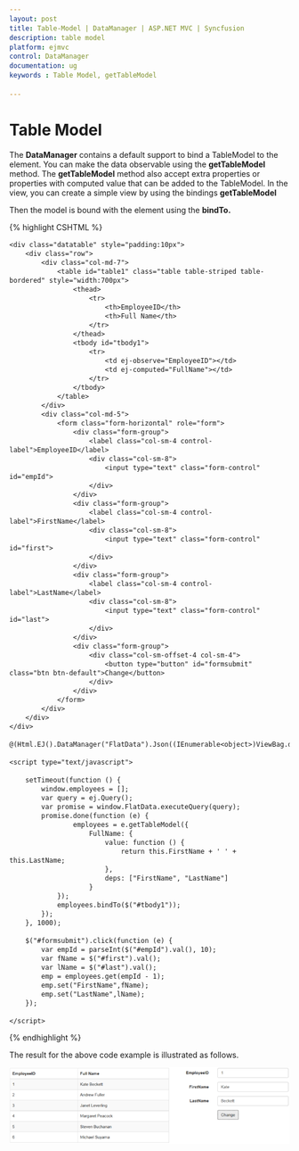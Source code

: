 ```yaml
---
layout: post
title: Table-Model | DataManager | ASP.NET MVC | Syncfusion
description: table model
platform: ejmvc
control: DataManager
documentation: ug
keywords : Table Model, getTableModel

---
```


# Table Model

The **DataManager** contains a default support to bind a TableModel to the element. You can make the data observable using the **getTableModel** method. The **getTableModel** method also accept extra properties or properties with computed value that can be added to the TableModel. In the view, you can create a simple view by using the bindings **getTableModel**

Then the model is bound with the element using the **bindTo.** 

{% highlight CSHTML %}

    <div class="datatable" style="padding:10px">
        <div class="row">
            <div class="col-md-7">
                <table id="table1" class="table table-striped table-bordered" style="width:700px">
                    <thead>
                        <tr>
                            <th>EmployeeID</th>
                            <th>Full Name</th>
                        </tr>
                    </thead>
                    <tbody id="tbody1">
                        <tr>
                            <td ej-observe="EmployeeID"></td>
                            <td ej-computed="FullName"></td>
                        </tr>
                    </tbody>
                </table>
            </div>
            <div class="col-md-5">
                <form class="form-horizontal" role="form">
                    <div class="form-group">
                        <label class="col-sm-4 control-label">EmployeeID</label>
                        <div class="col-sm-8">
                            <input type="text" class="form-control" id="empId">
                        </div>
                    </div>
                    <div class="form-group">
                        <label class="col-sm-4 control-label">FirstName</label>
                        <div class="col-sm-8">
                            <input type="text" class="form-control" id="first">
                        </div>
                    </div>
                    <div class="form-group">
                        <label class="col-sm-4 control-label">LastName</label>
                        <div class="col-sm-8">
                            <input type="text" class="form-control" id="last">
                        </div>
                    </div>
                    <div class="form-group">
                        <div class="col-sm-offset-4 col-sm-4">
                            <button type="button" id="formsubmit" class="btn btn-default">Change</button>
                        </div>
                    </div>
                </form>
            </div>  
        </div>
    </div>

    @(Html.EJ().DataManager("FlatData").Json((IEnumerable<object>)ViewBag.datasource).Adaptor(AdaptorType.JsonAdaptor))

    <script type="text/javascript">

        setTimeout(function () {
            window.employees = [];
            var query = ej.Query();
            var promise = window.FlatData.executeQuery(query);
            promise.done(function (e) {
                    employees = e.getTableModel({
                        FullName: {
                            value: function () {
                                return this.FirstName + ' ' + this.LastName;
                            },
                            deps: ["FirstName", "LastName"]
                        }
                });
                employees.bindTo($("#tbody1"));
            });
        }, 1000);
          
        $("#formsubmit").click(function (e) {
            var empId = parseInt($("#empId").val(), 10);
            var fName = $("#first").val();
            var lName = $("#last").val();
            emp = employees.get(empId - 1);
            emp.set("FirstName",fName);
            emp.set("LastName",lName);
        });

    </script>

{% endhighlight %}

The result for the above code example is illustrated as follows.

![](Table-Model_images/Table-Model_img1.png) 



